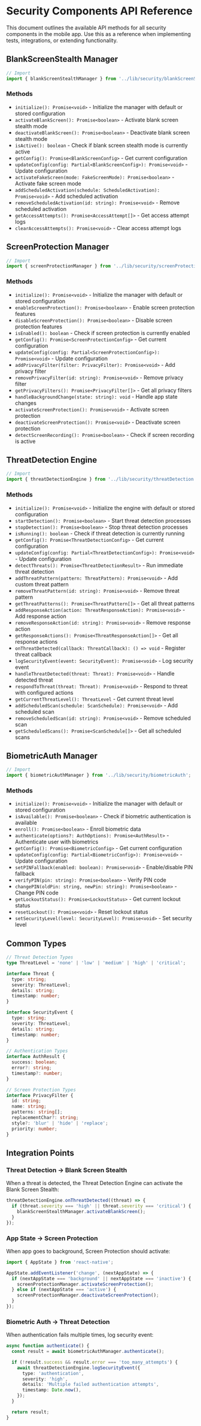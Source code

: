 # Security Components API Reference

This document outlines the available API methods for all security components in the mobile app. Use this as a reference when implementing tests, integrations, or extending functionality.

## BlankScreenStealth Manager

```typescript
// Import
import { blankScreenStealthManager } from '../lib/security/blankScreenStealth';
```

### Methods

- `initialize(): Promise<void>` - Initialize the manager with default or stored configuration
- `activateBlankScreen(): Promise<boolean>` - Activate blank screen stealth mode
- `deactivateBlankScreen(): Promise<boolean>` - Deactivate blank screen stealth mode
- `isActive(): boolean` - Check if blank screen stealth mode is currently active
- `getConfig(): Promise<BlankScreenConfig>` - Get current configuration
- `updateConfig(config: Partial<BlankScreenConfig>): Promise<void>` - Update configuration
- `activateFakeScreen(mode: FakeScreenMode): Promise<boolean>` - Activate fake screen mode
- `addScheduledActivation(schedule: ScheduledActivation): Promise<void>` - Add scheduled activation
- `removeScheduledActivation(id: string): Promise<void>` - Remove scheduled activation
- `getAccessAttempts(): Promise<AccessAttempt[]>` - Get access attempt logs
- `clearAccessAttempts(): Promise<void>` - Clear access attempt logs

## ScreenProtection Manager

```typescript
// Import
import { screenProtectionManager } from '../lib/security/screenProtection';
```

### Methods

- `initialize(): Promise<void>` - Initialize the manager with default or stored configuration
- `enableScreenProtection(): Promise<boolean>` - Enable screen protection features
- `disableScreenProtection(): Promise<boolean>` - Disable screen protection features
- `isEnabled(): boolean` - Check if screen protection is currently enabled
- `getConfig(): Promise<ScreenProtectionConfig>` - Get current configuration
- `updateConfig(config: Partial<ScreenProtectionConfig>): Promise<void>` - Update configuration
- `addPrivacyFilter(filter: PrivacyFilter): Promise<void>` - Add privacy filter
- `removePrivacyFilter(id: string): Promise<void>` - Remove privacy filter
- `getPrivacyFilters(): Promise<PrivacyFilter[]>` - Get all privacy filters
- `handleBackgroundChange(state: string): void` - Handle app state changes
- `activateScreenProtection(): Promise<void>` - Activate screen protection
- `deactivateScreenProtection(): Promise<void>` - Deactivate screen protection
- `detectScreenRecording(): Promise<boolean>` - Check if screen recording is active

## ThreatDetection Engine

```typescript
// Import
import { threatDetectionEngine } from '../lib/security/threatDetection';
```

### Methods

- `initialize(): Promise<void>` - Initialize the engine with default or stored configuration
- `startDetection(): Promise<boolean>` - Start threat detection processes
- `stopDetection(): Promise<boolean>` - Stop threat detection processes
- `isRunning(): boolean` - Check if threat detection is currently running
- `getConfig(): Promise<ThreatDetectionConfig>` - Get current configuration
- `updateConfig(config: Partial<ThreatDetectionConfig>): Promise<void>` - Update configuration
- `detectThreats(): Promise<ThreatDetectionResult>` - Run immediate threat detection
- `addThreatPattern(pattern: ThreatPattern): Promise<void>` - Add custom threat pattern
- `removeThreatPattern(id: string): Promise<void>` - Remove threat pattern
- `getThreatPatterns(): Promise<ThreatPattern[]>` - Get all threat patterns
- `addResponseAction(action: ThreatResponseAction): Promise<void>` - Add response action
- `removeResponseAction(id: string): Promise<void>` - Remove response action
- `getResponseActions(): Promise<ThreatResponseAction[]>` - Get all response actions
- `onThreatDetected(callback: ThreatCallback): () => void` - Register threat callback
- `logSecurityEvent(event: SecurityEvent): Promise<void>` - Log security event
- `handleThreatDetected(threat: Threat): Promise<void>` - Handle detected threat
- `respondToThreat(threat: Threat): Promise<void>` - Respond to threat with configured actions
- `getCurrentThreatLevel(): ThreatLevel` - Get current threat level
- `addScheduledScan(schedule: ScanSchedule): Promise<void>` - Add scheduled scan
- `removeScheduledScan(id: string): Promise<void>` - Remove scheduled scan
- `getScheduledScans(): Promise<ScanSchedule[]>` - Get all scheduled scans

## BiometricAuth Manager

```typescript
// Import
import { biometricAuthManager } from '../lib/security/biometricAuth';
```

### Methods

- `initialize(): Promise<void>` - Initialize the manager with default or stored configuration
- `isAvailable(): Promise<boolean>` - Check if biometric authentication is available
- `enroll(): Promise<boolean>` - Enroll biometric data
- `authenticate(options?: AuthOptions): Promise<AuthResult>` - Authenticate user with biometrics
- `getConfig(): Promise<BiometricConfig>` - Get current configuration
- `updateConfig(config: Partial<BiometricConfig>): Promise<void>` - Update configuration
- `setPINFallback(enabled: boolean): Promise<void>` - Enable/disable PIN fallback
- `verifyPIN(pin: string): Promise<boolean>` - Verify PIN code
- `changePIN(oldPin: string, newPin: string): Promise<boolean>` - Change PIN code
- `getLockoutStatus(): Promise<LockoutStatus>` - Get current lockout status
- `resetLockout(): Promise<void>` - Reset lockout status
- `setSecurityLevel(level: SecurityLevel): Promise<void>` - Set security level

## Common Types

```typescript
// Threat Detection Types
type ThreatLevel = 'none' | 'low' | 'medium' | 'high' | 'critical';

interface Threat {
  type: string;
  severity: ThreatLevel;
  details: string;
  timestamp: number;
}

interface SecurityEvent {
  type: string;
  severity: ThreatLevel;
  details: string;
  timestamp: number;
}

// Authentication Types
interface AuthResult {
  success: boolean;
  error?: string;
  timestamp?: number;
}

// Screen Protection Types
interface PrivacyFilter {
  id: string;
  name: string;
  patterns: string[];
  replacementChar?: string;
  style?: 'blur' | 'hide' | 'replace';
  priority: number;
}
```

## Integration Points

### Threat Detection → Blank Screen Stealth

When a threat is detected, the Threat Detection Engine can activate the Blank Screen Stealth:

```typescript
threatDetectionEngine.onThreatDetected((threat) => {
  if (threat.severity === 'high' || threat.severity === 'critical') {
    blankScreenStealthManager.activateBlankScreen();
  }
});
```

### App State → Screen Protection

When app goes to background, Screen Protection should activate:

```typescript
import { AppState } from 'react-native';

AppState.addEventListener('change', (nextAppState) => {
  if (nextAppState === 'background' || nextAppState === 'inactive') {
    screenProtectionManager.activateScreenProtection();
  } else if (nextAppState === 'active') {
    screenProtectionManager.deactivateScreenProtection();
  }
});
```

### Biometric Auth → Threat Detection

When authentication fails multiple times, log security event:

```typescript
async function authenticate() {
  const result = await biometricAuthManager.authenticate();

  if (!result.success && result.error === 'too_many_attempts') {
    await threatDetectionEngine.logSecurityEvent({
      type: 'authentication',
      severity: 'high',
      details: 'Multiple failed authentication attempts',
      timestamp: Date.now(),
    });
  }

  return result;
}
```
